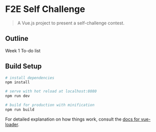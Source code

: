 # F2E Self Challenge

> A Vue.js project to present a self-challenge contest.

## Outline
Week 1
    To-do list

## Build Setup

``` bash
# install dependencies
npm install

# serve with hot reload at localhost:8080
npm run dev

# build for production with minification
npm run build
```

For detailed explanation on how things work, consult the [docs for vue-loader](http://vuejs.github.io/vue-loader).
